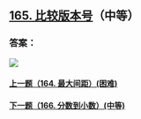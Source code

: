 ## [165. 比较版本号](https://leetcode-cn.com/problems/compare-version-numbers/)（中等）





### 答案：



![](https://img-blog.csdnimg.cn/20200807155236311.png)

#### [上一题（164. 最大间距）(困难)](https://github.com/sdwwld/leetCode/blob/master/src/main/java/com/wld/java/leetcode/leetCode0164.md)

#### [下一题（166. 分数到小数）(中等)](https://github.com/sdwwld/leetCode/blob/master/src/main/java/com/wld/java/leetcode/leetCode0166.md)